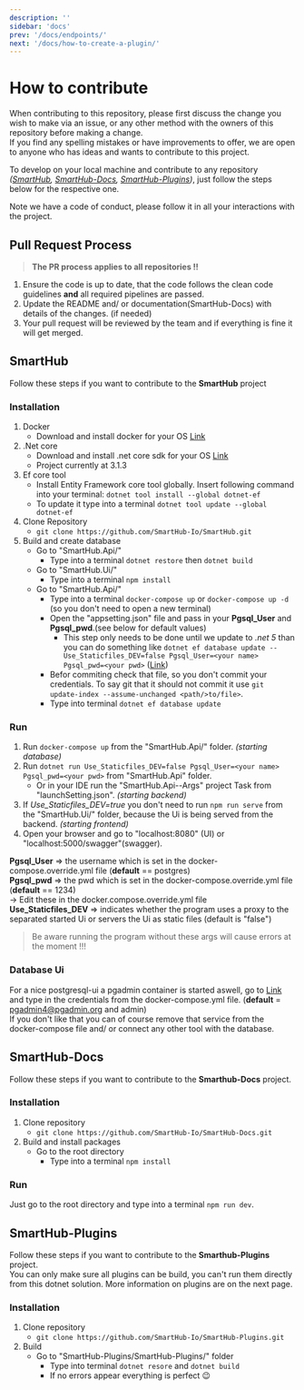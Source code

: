 ```yaml
---
description: ''
sidebar: 'docs'
prev: '/docs/endpoints/'
next: '/docs/how-to-create-a-plugin/'
---
```


# How to contribute

When contributing to this repository, please first discuss the change you wish to make via an issue, or any other method with the owners of this repository before making a change.  
If you find any spelling mistakes or have improvements to offer, we are open to anyone who has ideas and wants to contribute to this project.

To develop on your local machine and contribute to any repository _([SmartHub](https://github.com/SmartHub-Io/SmartHub), 
[SmartHub-Docs](https://github.com/SmartHub-Io/SmartHub-Docs), [SmartHub-Plugins](https://github.com/SmartHub-Io/SmartHub-Plugins))_, 
just follow the steps below for the respective one.  

Note we have a code of conduct, please follow it in all your interactions with the project.

## Pull Request Process

> __The PR process applies to all repositories !!__

1. Ensure the code is up to date, that the code follows the clean code guidelines __and__ all required pipelines are passed.
2. Update the README and/ or documentation(SmartHub-Docs) with details of the changes. (if needed)
3. Your pull request will be reviewed by the team and if everything is fine it will get merged.

## SmartHub

Follow these steps if you want to contribute to the __SmartHub__ project

### Installation

1. Docker
    - Download and install docker for your OS [Link](https://docs.docker.com/)
2. .Net core
    - Download and install .net core sdk for your OS [Link](https://dotnet.microsoft.com/download)
    - Project currently at 3.1.3
3. Ef core tool
    - Install Entity Framework core tool globally. Insert following command into your terminal:
    `dotnet tool install --global dotnet-ef`  
    - To update it type into a terminal `dotnet tool update --global dotnet-ef`
4. Clone Repository
    - `git clone https://github.com/SmartHub-Io/SmartHub.git`
5. Build and create database
    - Go to "SmartHub.Api/"
        - Type into a terminal `dotnet restore` then `dotnet build`
    - Go to "SmartHub.Ui/"
        - Type into a terminal `npm install`
    - Go to "SmartHub.Api/"
        - Type into a terminal `docker-compose up` or `docker-compose up -d` (so you don't need to open a new terminal)
        - Open the "appsetting.json" file and pass in your __Pgsql_User__ and __Pgsql_pwd__.(see below for default values)
            - This step only needs to be done until we update to _.net 5_ than you can do something like `dotnet ef database update -- Use_Staticfiles_DEV=false Pgsql_User=<your name> Pgsql_pwd=<your pwd>` ([Link](https://github.com/dotnet/efcore/issues/8332#issuecomment-667712216))
        - Befor commiting check that file, so you don't commit your credentials. To say git that it should not commit it use `git update-index --assume-unchanged <path/>to/file>`.
        - Type into terminal `dotnet ef database update`

### Run

1. Run `docker-compose up` from the "SmartHub.Api/" folder. _(starting database)_
2. Run `dotnet run Use_Staticfiles_DEV=false Pgsql_User=<your name> Pgsql_pwd=<your pwd>` from "SmartHub.Api" folder.
    - Or in your IDE run the "SmartHub.Api--Args" project Task from "launchSetting.json". _(starting backend)_
3. If _Use_Staticfiles_DEV=true_ you don't need to run `npm run serve` from the "SmartHub.Ui/" folder, because the Ui is being served from the backend. _(starting frontend)_
4. Open your browser and go to "localhost:8080" (UI) or "localhost:5000/swagger"(swagger).

__Pgsql_User__ => the username which is set in the docker-compose.override.yml file (__default__ == postgres)  
__Pgsql_pwd__ => the pwd which is set in the docker-compose.override.yml file (__default__ == 1234)  
    -> Edit these in the docker.compose.override.yml file  
__Use_Staticfiles_DEV__ => indicates whether the program uses a proxy to the separated started Ui or servers the Ui as static files (default is "false")
> Be aware running the program without these args will cause errors at the moment !!!

### Database Ui
For a nice postgresql-ui a pgadmin container is started aswell, go to [Link](http://localhost:5050) and type in the credentials from the docker-compose.yml file. 
(__default__ = pgadmin4@pgadmin.org and admin)  
If you don't like that you can of course remove that service from the docker-compose file and/ or connect any other tool with the database.

## SmartHub-Docs

Follow these steps if you want to contribute to the __Smarthub-Docs__ project.

### Installation

1. Clone repository
    - `git clone https://github.com/SmartHub-Io/SmartHub-Docs.git`
2. Build and install packages
    - Go to the root directory
        - Type into a terminal `npm install`

### Run
Just go to the root directory and type into a terminal  `npm run dev`.

## SmartHub-Plugins

Follow these steps if you want to contribute to the __Smarthub-Plugins__ project.  
You can only make sure all plugins can be build, you can't run them directly from this dotnet solution. 
More information on plugins are on the next page.

### Installation

1. Clone repository
    - `git clone https://github.com/SmartHub-Io/SmartHub-Plugins.git`
2. Build 
    - Go to "SmartHub-Plugins/SmartHub-Plugins/" folder
        - Type into terminal `dotnet resore` and `dotnet build`
        - If no errors appear everything is perfect 😉
